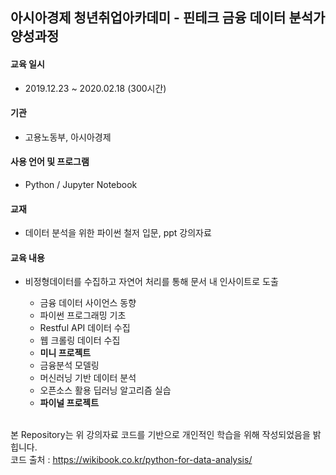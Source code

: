 ## 아시아경제 청년취업아카데미 - 핀테크 금융 데이터 분석가 양성과정

#### 교육 일시 
- 2019.12.23 ~ 2020.02.18 (300시간)
#### 기관 
- 고용노동부, 아시아경제

#### 사용 언어 및 프로그램 
- Python / Jupyter Notebook

#### 교재 
- 데이터 분석을 위한 파이썬 철저 입문, ppt 강의자료


#### 교육 내용 
- 비정형데이터를 수집하고 자연어 처리를 통해 문서 내 인사이트로 도출 

  - 금융 데이터 사이언스 동향
  - 파이썬 프로그래밍 기초
  - Restful API 데이터 수집
  - 웹 크롤링 데이터 수집
  - **미니 프로젝트**
  - 금융분석 모델링
  - 머신러닝 기반 데이터 분석
  - 오픈소스 활용 딥러닝 알고리즘 실습
  - **파이널 프로젝트**<br><br>


본 Repository는 위 강의자료 코드를 기반으로 개인적인 학습을 위해 작성되었음을 밝힙니다.<br>
코드 출처 : <https://wikibook.co.kr/python-for-data-analysis/>
